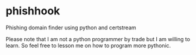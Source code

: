 # phishhook
Phishing domain finder using python and certstream

Please note that I am not a python programmer by trade but I am willing to learn.
So feel free to lesson me on how to program more pythonic.


